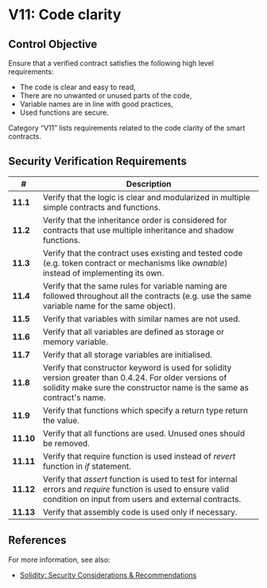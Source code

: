 # V11: Code clarity

## Control Objective

Ensure that a verified contract satisfies the following high level requirements:
* The code is clear and easy to read,
* There are no unwanted or unused parts of the code,
* Variable names are in line with good practices,
* Used functions are secure.

Category “V11” lists requirements related to the code clarity of the smart contracts.

## Security Verification Requirements

| # | Description |
| --- | --- |
| **11.1** | Verify that the logic is clear and modularized in multiple simple contracts and functions. | 
| **11.2** | Verify that the inheritance order is considered for contracts that use multiple inheritance and shadow functions.  | 
| **11.3** | Verify that the contract uses existing and tested code (e.g. token contract or mechanisms like *ownable*) instead of implementing its own. | 
| **11.4** | Verify that the same rules for variable naming are followed throughout all the contracts (e.g. use the same variable name for the same object). | 
| **11.5** | Verify that variables with similar names are not used. | 
| **11.6** | Verify that all variables are defined as storage or memory variable. | 
| **11.7** | Verify that all storage variables are initialised. | 
| **11.8** | Verify that constructor keyword is used for solidity version greater than 0.4.24. For older versions of solidity make sure the constructor name is the same as contract's name. | 
| **11.9** | Verify that functions which specify a return type return the value. | 
| **11.10** | Verify that all functions are used. Unused ones should be removed. | 
| **11.11** | Verify that require function is used instead of *revert* function in *if* statement. | 
| **11.12** | Verify that *assert* function is used to test for internal errors and *require* function is used to ensure valid condition on input from users and external contracts. | 
| **11.13** | Verify that assembly code is used only if necessary. | 



## References

For more information, see also:

* [Solidity: Security Considerations & Recommendations](https://solidity.readthedocs.io/en/v0.5.10/security-considerations.html#recommendations)
